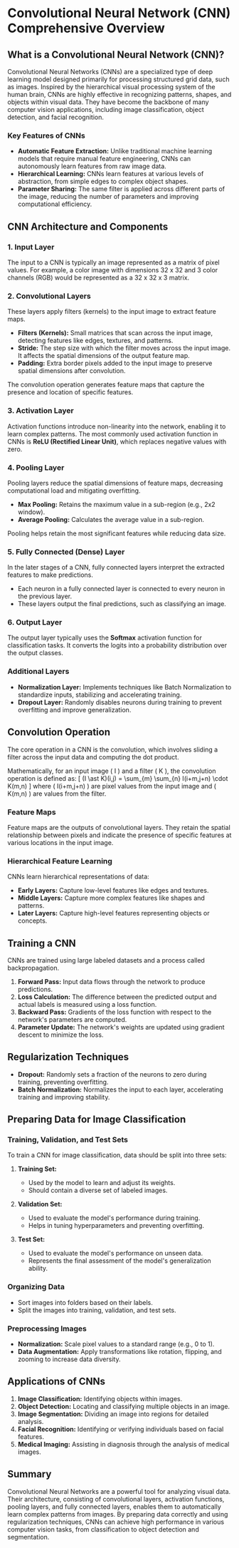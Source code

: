 # Convolutional Neural Network (CNN) Comprehensive Overview

## What is a Convolutional Neural Network (CNN)?

Convolutional Neural Networks (CNNs) are a specialized type of deep learning model designed primarily for processing structured grid data, such as images. Inspired by the hierarchical visual processing system of the human brain, CNNs are highly effective in recognizing patterns, shapes, and objects within visual data. They have become the backbone of many computer vision applications, including image classification, object detection, and facial recognition.

### Key Features of CNNs
- **Automatic Feature Extraction:** Unlike traditional machine learning models that require manual feature engineering, CNNs can autonomously learn features from raw image data.
- **Hierarchical Learning:** CNNs learn features at various levels of abstraction, from simple edges to complex object shapes.
- **Parameter Sharing:** The same filter is applied across different parts of the image, reducing the number of parameters and improving computational efficiency.

## CNN Architecture and Components

### 1. Input Layer
The input to a CNN is typically an image represented as a matrix of pixel values. For example, a color image with dimensions 32 x 32 and 3 color channels (RGB) would be represented as a 32 x 32 x 3 matrix.

### 2. Convolutional Layers
These layers apply filters (kernels) to the input image to extract feature maps.

- **Filters (Kernels):** Small matrices that scan across the input image, detecting features like edges, textures, and patterns.
- **Stride:** The step size with which the filter moves across the input image. It affects the spatial dimensions of the output feature map.
- **Padding:** Extra border pixels added to the input image to preserve spatial dimensions after convolution.

The convolution operation generates feature maps that capture the presence and location of specific features.

### 3. Activation Layer
Activation functions introduce non-linearity into the network, enabling it to learn complex patterns. The most commonly used activation function in CNNs is **ReLU (Rectified Linear Unit)**, which replaces negative values with zero.

### 4. Pooling Layer
Pooling layers reduce the spatial dimensions of feature maps, decreasing computational load and mitigating overfitting.

- **Max Pooling:** Retains the maximum value in a sub-region (e.g., 2x2 window).
- **Average Pooling:** Calculates the average value in a sub-region.

Pooling helps retain the most significant features while reducing data size.

### 5. Fully Connected (Dense) Layer
In the later stages of a CNN, fully connected layers interpret the extracted features to make predictions.

- Each neuron in a fully connected layer is connected to every neuron in the previous layer.
- These layers output the final predictions, such as classifying an image.

### 6. Output Layer
The output layer typically uses the **Softmax** activation function for classification tasks. It converts the logits into a probability distribution over the output classes.

### Additional Layers
- **Normalization Layer:** Implements techniques like Batch Normalization to standardize inputs, stabilizing and accelerating training.
- **Dropout Layer:** Randomly disables neurons during training to prevent overfitting and improve generalization.

## Convolution Operation
The core operation in a CNN is the convolution, which involves sliding a filter across the input data and computing the dot product.

Mathematically, for an input image \( I \) and a filter \( K \), the convolution operation is defined as:
\[
(I \ast K)(i,j) = \sum_{m} \sum_{n} I(i+m,j+n) \cdot K(m,n)
\]
where \( I(i+m,j+n) \) are pixel values from the input image and \( K(m,n) \) are values from the filter.

### Feature Maps
Feature maps are the outputs of convolutional layers. They retain the spatial relationship between pixels and indicate the presence of specific features at various locations in the input image.

### Hierarchical Feature Learning
CNNs learn hierarchical representations of data:
- **Early Layers:** Capture low-level features like edges and textures.
- **Middle Layers:** Capture more complex features like shapes and patterns.
- **Later Layers:** Capture high-level features representing objects or concepts.

## Training a CNN
CNNs are trained using large labeled datasets and a process called backpropagation.

1. **Forward Pass:** Input data flows through the network to produce predictions.
2. **Loss Calculation:** The difference between the predicted output and actual labels is measured using a loss function.
3. **Backward Pass:** Gradients of the loss function with respect to the network's parameters are computed.
4. **Parameter Update:** The network's weights are updated using gradient descent to minimize the loss.

## Regularization Techniques

- **Dropout:** Randomly sets a fraction of the neurons to zero during training, preventing overfitting.
- **Batch Normalization:** Normalizes the input to each layer, accelerating training and improving stability.

## Preparing Data for Image Classification

### Training, Validation, and Test Sets
To train a CNN for image classification, data should be split into three sets:

1. **Training Set:**
   - Used by the model to learn and adjust its weights.
   - Should contain a diverse set of labeled images.

2. **Validation Set:**
   - Used to evaluate the model's performance during training.
   - Helps in tuning hyperparameters and preventing overfitting.

3. **Test Set:**
   - Used to evaluate the model's performance on unseen data.
   - Represents the final assessment of the model's generalization ability.

### Organizing Data
- Sort images into folders based on their labels.
- Split the images into training, validation, and test sets.

### Preprocessing Images
- **Normalization:** Scale pixel values to a standard range (e.g., 0 to 1).
- **Data Augmentation:** Apply transformations like rotation, flipping, and zooming to increase data diversity.

## Applications of CNNs

1. **Image Classification:** Identifying objects within images.
2. **Object Detection:** Locating and classifying multiple objects in an image.
3. **Image Segmentation:** Dividing an image into regions for detailed analysis.
4. **Facial Recognition:** Identifying or verifying individuals based on facial features.
5. **Medical Imaging:** Assisting in diagnosis through the analysis of medical images.

## Summary
Convolutional Neural Networks are a powerful tool for analyzing visual data. Their architecture, consisting of convolutional layers, activation functions, pooling layers, and fully connected layers, enables them to automatically learn complex patterns from images. By preparing data correctly and using regularization techniques, CNNs can achieve high performance in various computer vision tasks, from classification to object detection and segmentation.
